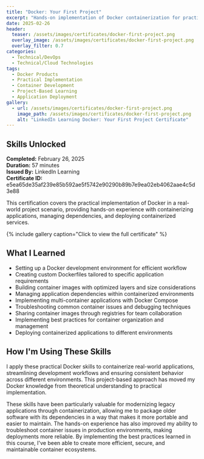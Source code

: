 ```yaml
---
title: "Docker: Your First Project"
excerpt: "Hands-on implementation of Docker containerization for practical application deployment scenarios"
date: 2025-02-26
header:
  teaser: /assets/images/certificates/docker-first-project.png
  overlay_image: /assets/images/certificates/docker-first-project.png
  overlay_filter: 0.7
categories:
  - Technical/DevOps
  - Technical/Cloud Technologies
tags:
  - Docker Products
  - Practical Implementation
  - Container Development
  - Project-Based Learning
  - Application Deployment
gallery:
  - url: /assets/images/certificates/docker-first-project.png
    image_path: /assets/images/certificates/docker-first-project.png
    alt: "LinkedIn Learning Docker: Your First Project Certificate"
---
```


## Skills Unlocked

**Completed:** February 26, 2025  
**Duration:** 57 minutes  
**Issued By:** LinkedIn Learning  
**Certificate ID:** e5ea65de35af239e85b592ae5f5742e90290b89b7e9ea02eb4062aae4c5d3e88

This certification covers the practical implementation of Docker in a real-world project scenario, providing hands-on experience with containerizing applications, managing dependencies, and deploying containerized services.

{% include gallery caption="Click to view the full certificate" %}

## What I Learned

* Setting up a Docker development environment for efficient workflow
* Creating custom Dockerfiles tailored to specific application requirements
* Building container images with optimized layers and size considerations
* Managing application dependencies within containerized environments
* Implementing multi-container applications with Docker Compose
* Troubleshooting common container issues and debugging techniques
* Sharing container images through registries for team collaboration
* Implementing best practices for container organization and management
* Deploying containerized applications to different environments

## How I'm Using These Skills

I apply these practical Docker skills to containerize real-world applications, streamlining development workflows and ensuring consistent behavior across different environments. This project-based approach has moved my Docker knowledge from theoretical understanding to practical implementation.

These skills have been particularly valuable for modernizing legacy applications through containerization, allowing me to package older software with its dependencies in a way that makes it more portable and easier to maintain. The hands-on experience has also improved my ability to troubleshoot container issues in production environments, making deployments more reliable. By implementing the best practices learned in this course, I've been able to create more efficient, secure, and maintainable container ecosystems.